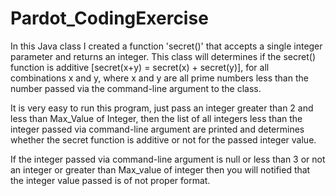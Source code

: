 # Pardot_CodingExercise

In this Java class I created a function 'secret()' that accepts a single integer parameter and returns an integer. This class will determines if the secret() function is additive [secret(x+y) = secret(x) + secret(y)], for all combinations x and y, where x and y are all prime numbers less than the number passed via the command-line argument to the class.


It is very easy to run this program, just pass an integer greater than 2 and less than Max_Value of Integer, then the list of all integers less than the integer passed via command-line argument are printed and determines whether the secret function is additive or not for the passed integer value.

If the integer passed via command-line argument is null or less than 3 or not an integer or greater than Max_value of integer then you will notified that the integer value passed is of not proper format.
